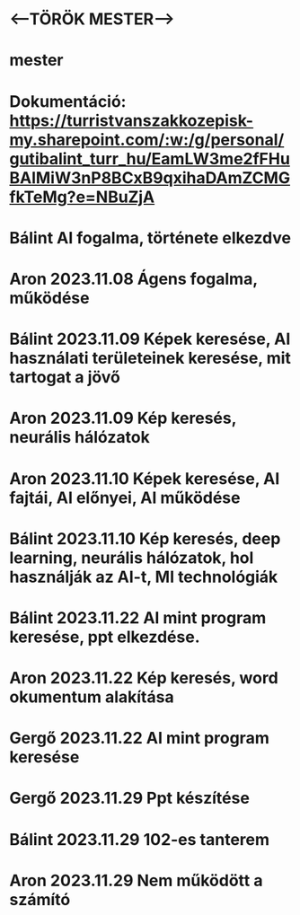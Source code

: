 # <--TÖRÖK MESTER-->


# mester
# Dokumentáció: https://turristvanszakkozepisk-my.sharepoint.com/:w:/g/personal/gutibalint_turr_hu/EamLW3me2fFHuBAlMiW3nP8BCxB9qxihaDAmZCMGfkTeMg?e=NBuZjA
# Bálint AI fogalma, története elkezdve
# Aron 2023.11.08 Ágens fogalma, működése
# Bálint 2023.11.09 Képek keresése, AI használati területeinek keresése, mit tartogat a jövő
# Aron 2023.11.09 Kép keresés, neurális hálózatok
# Aron 2023.11.10 Képek keresése, AI fajtái, AI előnyei, AI működése
# Bálint 2023.11.10 Kép keresés, deep learning, neurális hálózatok, hol használják az AI-t, MI technológiák
# Bálint 2023.11.22 AI mint program keresése, ppt elkezdése.
# Aron 2023.11.22 Kép keresés, word okumentum alakítása
# Gergő 2023.11.22 AI mint program keresése
# Gergő 2023.11.29 Ppt készítése
# Bálint 2023.11.29 102-es tanterem
# Aron 2023.11.29 Nem működött a számító
